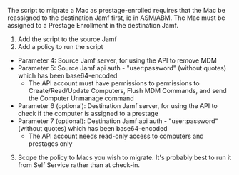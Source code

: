The script to migrate a Mac as prestage-enrolled requires that the Mac be reassigned to the destination Jamf first, ie in ASM/ABM.  The Mac must be assigned to a Prestage Enrollment in the destination Jamf.

1. Add the script to the source Jamf
2. Add a policy to run the script
* Parameter 4: Source Jamf server, for using the API to remove MDM
* Parameter 5: Source Jamf api auth - "user:password" (without quotes) which has been base64-encoded
  * The API account must have permissions to permissions to Create/Read/Update Computers, Flush MDM Commands, and send the Computer Unmanage command
* Parameter 6 (optional): Destination Jamf server, for using the API to check if the computer is assigned to a prestage
* Parameter 7 (optional): Destination Jamf api auth - "user:password" (without quotes) which has been base64-encoded
  * The API account needs read-only access to computers and prestages only 
3. Scope the policy to Macs you wish to migrate.  It's probably best to run it from Self Service rather than at check-in.
